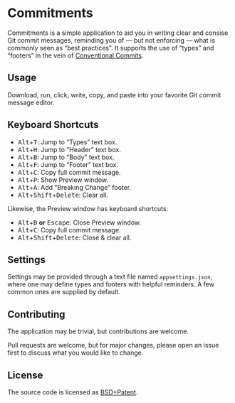 # Commitments
Commitments is a simple application to aid you in writing clear and
consise Git commit messages, reminding you of — but not enforcing — what
is commonly seen as “best practices”. It supports the use of “types”
and “footers” in the vein of [Conventional Commits](https://www.conventionalcommits.org/).

## Usage
Download, run, click, write, copy, and paste into your favorite Git
commit message editor.

## Keyboard Shortcuts
- <kbd>Alt</kbd>+<kbd>T</kbd>: Jump to “Types” text box.
- <kbd>Alt</kbd>+<kbd>H</kbd>: Jump to “Header” text box.
- <kbd>Alt</kbd>+<kbd>B</kbd>: Jump to “Body” text box.
- <kbd>Alt</kbd>+<kbd>F</kbd>: Jump to “Footer” text box.
- <kbd>Alt</kbd>+<kbd>C</kbd>: Copy full commit message.
- <kbd>Alt</kbd>+<kbd>P</kbd>: Show Preview window.
- <kbd>Alt</kbd>+<kbd>A</kbd>: Add “Breaking Change” footer.
- <kbd>Alt</kbd>+<kbd>Shift</kbd>+<kbd>Delete</kbd>: Clear all.

Likewise, the Preview window has keyboard shortcuts:
- <kbd>Alt</kbd>+<kbd>B</kbd> **or** <kbd>Escape</kbd>: Close Preview
  window.
- <kbd>Alt</kbd>+<kbd>C</kbd>: Copy full commit message.
- <kbd>Alt</kbd>+<kbd>Shift</kbd>+<kbd>Delete</kbd>: Close & clear all.

## Settings
Settings may be provided through a text file named `appsettings.json`,
where one may define types and footers with helpful reminders. A few
common ones are supplied by default.

## Contributing
The application may be trivial, but contributions are welcome.

Pull requests are welcome, but for major changes, please open an issue
first to discuss what you would like to change.

## License
The source code is licensed as [BSD+Patent](https://opensource.org/licenses/BSDplusPatent).